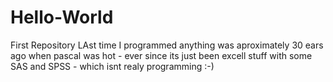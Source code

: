 # Hello-World
First Repository
LAst time I programmed anything was aproximately 30 ears ago when pascal was hot - ever since its just been excell stuff with some SAS and SPSS - which isnt realy programming :-)
